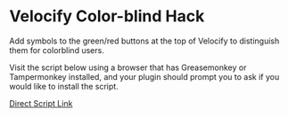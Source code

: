 # Velocify Color-blind Hack
Add symbols to the green/red buttons at the top of Velocify to distinguish them for colorblind users.

Visit the script below using a browser that has Greasemonkey or Tampermonkey installed, and your plugin should prompt you to ask if you would like to install the script.

[Direct Script Link](https://raw.githubusercontent.com/MyrddinE/VelocifyColorBlindHack/master/VelocifyColorblindPatch.user.js)
